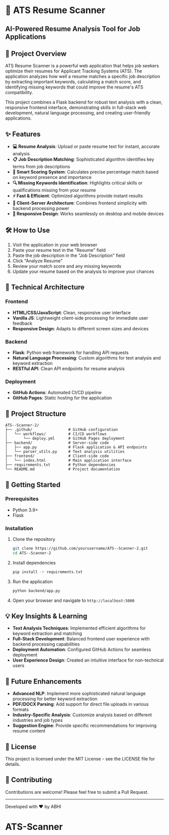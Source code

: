 # 🎯 ATS Resume Scanner

## AI-Powered Resume Analysis Tool for Job Applications


## 🚀 Project Overview

ATS Resume Scanner is a powerful web application that helps job seekers optimize their resumes for Applicant Tracking Systems (ATS). The application analyzes how well a resume matches a specific job description by extracting important keywords, calculating a match score, and identifying missing keywords that could improve the resume's ATS compatibility.

This project combines a Flask backend for robust text analysis with a clean, responsive frontend interface, demonstrating skills in full-stack web development, natural language processing, and creating user-friendly applications.

## ✨ Features

- **💻 Resume Analysis**: Upload or paste resume text for instant, accurate analysis
- **📋 Job Description Matching**: Sophisticated algorithm identifies key terms from job descriptions
- **🎯 Smart Scoring System**: Calculates precise percentage match based on keyword presence and importance
- **🔍 Missing Keywords Identification**: Highlights critical skills or qualifications missing from your resume
- **⚡ Fast & Efficient**: Optimized algorithms provide instant results
- **🔄 Client-Server Architecture**: Combines frontend simplicity with backend processing power
- **📱 Responsive Design**: Works seamlessly on desktop and mobile devices

## 🛠️ How to Use

1. Visit the application in your web browser
2. Paste your resume text in the "Resume" field
3. Paste the job description in the "Job Description" field
4. Click "Analyze Resume"
5. Review your match score and any missing keywords
6. Update your resume based on the analysis to improve your chances

## 🔧 Technical Architecture

### Frontend
- **HTML/CSS/JavaScript**: Clean, responsive user interface
- **Vanilla JS**: Lightweight client-side processing for immediate user feedback
- **Responsive Design**: Adapts to different screen sizes and devices

### Backend
- **Flask**: Python web framework for handling API requests
- **Natural Language Processing**: Custom algorithms for text analysis and keyword extraction
- **RESTful API**: Clean API endpoints for resume analysis

### Deployment
- **GitHub Actions**: Automated CI/CD pipeline
- **GitHub Pages**: Static hosting for the application

## 🧰 Project Structure

```
ATS--Scanner-2/
├── .github/                # GitHub configuration
│   └── workflows/          # CI/CD workflows
│       └── deploy.yml      # GitHub Pages deployment
├── backend/                # Server-side code
│   ├── app.py              # Flask application & API endpoints
│   └── parser_utils.py     # Text analysis utilities
├── frontend/               # Client-side code
│   └── index.html          # Main application interface
├── requirements.txt        # Python dependencies
└── README.md               # Project documentation
```

## 🚀 Getting Started

### Prerequisites
- Python 3.9+
- Flask

### Installation

1. Clone the repository
   ```bash
   git clone https://github.com/yourusername/ATS--Scanner-2.git
   cd ATS--Scanner-2
   ```

2. Install dependencies
   ```bash
   pip install -r requirements.txt
   ```

3. Run the application
   ```bash
   python backend/app.py
   ```

4. Open your browser and navigate to `http://localhost:5000`

## 💡 Key Insights & Learning

- **Text Analysis Techniques**: Implemented efficient algorithms for keyword extraction and matching
- **Full-Stack Development**: Balanced frontend user experience with backend processing capabilities
- **Deployment Automation**: Configured GitHub Actions for seamless deployment
- **User Experience Design**: Created an intuitive interface for non-technical users

## 🔮 Future Enhancements

- **Advanced NLP**: Implement more sophisticated natural language processing for better keyword extraction
- **PDF/DOCX Parsing**: Add support for direct file uploads in various formats
- **Industry-Specific Analysis**: Customize analysis based on different industries and job types
- **Suggestion Engine**: Provide specific recommendations for improving resume content

## 📄 License

This project is licensed under the MIT License - see the LICENSE file for details.

## 🤝 Contributing

Contributions are welcome! Please feel free to submit a Pull Request.

---

Developed with ❤️ by ABHI


# ATS-Scanner
